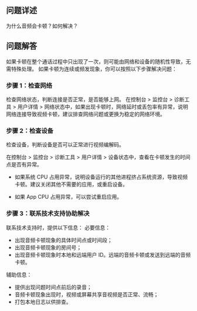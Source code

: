 ## 问题详述

为什么音频会卡顿？如何解决？

## 问题解答

如果卡顿在整个通话过程中只出现了一次，则可能由网络和设备的随机性导致，无需特殊处理。
如果卡顿为连续或频发现象，你可以按照以下步骤解决问题：

### 步骤 1：检查网络

检查网络状态，判断连接是否正常，是否能够上网。
在控制台 > 监控台 > 诊断工具 > 用户详情 > 网络状态中，如果出现卡顿时，网络延时或丢包率有异常，说明网络连接导致视频卡顿，建议排查网络问题或更换为稳定的网络环境。

### 步骤 2：检查设备

检查设备，判断设备是否可以正常进行视频编解码。

在控制台 > 监控台 > 诊断工具 > 用户详情 > 设备状态中，查看在卡顿发生的时间点是否有异常。

- 如果系统 CPU 占用异常，说明设备运行的其他进程挤占系统资源，导致视频卡顿。建议关闭其他不需要的应用，或重启设备。

- 如果 App CPU 占用异常，可以尝试重启应用。

### 步骤 3：联系技术支持协助解决

联系技术支持时，提供以下信息：
必要信息：

- 出现音频卡顿现象的具体时间点或时间段；
- 出现音频卡顿现象的房间号；
- 出现音频卡顿现象时本地和远端用户 ID。远端的音频卡顿或发送到远端的音频卡顿。

辅助信息：

- 提供出现问题时间点前后的录音；
- 音频卡顿现象出现时，视频或屏幕共享音视频是否正常、流畅；
- 打包本地日志以供排查。